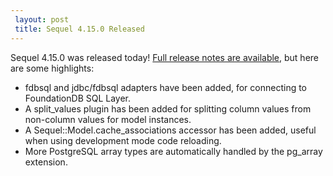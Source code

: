 ```yaml
---
 layout: post
 title: Sequel 4.15.0 Released
---
```


Sequel 4.15.0 was released today!  <a href="/rdoc/files/doc/release_notes/4_15_0_txt.html">Full release notes are available</a>, but here are some highlights:

* fdbsql and jdbc/fdbsql adapters have been added, for connecting to FoundationDB SQL Layer.
* A split_values plugin has been added for splitting column values from non-column values for model instances.
* A Sequel::Model.cache_associations accessor has been added, useful when using development mode code reloading.
* More PostgreSQL array types are automatically handled by the pg_array extension.
